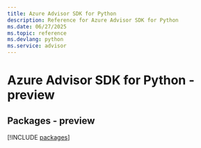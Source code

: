 ```yaml
---
title: Azure Advisor SDK for Python
description: Reference for Azure Advisor SDK for Python
ms.date: 06/27/2025
ms.topic: reference
ms.devlang: python
ms.service: advisor
---
```

# Azure Advisor SDK for Python - preview
## Packages - preview
[!INCLUDE [packages](advisor-index.md)]